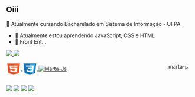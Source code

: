 ## Oiii 
🔭 Atualmente cursando Bacharelado em Sistema de Informação - UFPA
- 🌱 Atualmente estou aprendendo JavaScript, CSS e HTML
- 💬 Front Ent...

<div align="center">
  <a href="https://github.com/julia-vi">
</div>
  
<div>
<a href="https://beacons.ai/julia-vi">
<img height="180em" src="https://github-readme-stats.vercel.app/api?username=julia-vi&show_icons=true&theme=dark&incluede_all_commits=true&count_"/>
<img height="180em" src="https://github-readme-stats.vercel.app/top-lang/?username=julia-vi&layout-compact&langs_count-16&theme-dark"/>

<div style="display: inline_block"><br>

  <img align="center" alt="Marta-HTML" height="30" width="40" src="https://raw.githubusercontent.com/devicons/devicon/master/icons/html5/html5-original.svg">
  <img align="center" alt="Marta-CSS" height="30" width="40" src="https://raw.githubusercontent.com/devicons/devicon/master/icons/css3/css3-original.svg">
  <img align="center" alt="Marta-Js" height="30" width="40" src="https://raw.githubusercontent.com/devicons/devicon/master/icons/javascript/javascript-plain.s">
  <img align="right" alt="marta-pic" height="150" style="border-radius:50px;" src="https://discord.com/channels/@me/883119584801083412/1092254790483984414">

</div>
  
  ##

<div> 
 
  <a href="https://instagram.com/julia.vieira22" target="_blank"><img src="https://img.shields.io/badge/-Instagram-%23E4405F?style=for-the-badge&logo=instagram&logoColor=white" target="_blank"></a>
 <a href="https://discord.gg/" target="_blank"><img src="https://img.shields.io/badge/Discord-7289DA?style=for-the-badge&logo=discord&logoColor=white" target="_blank"></a> 
  <a href = "mailto:mrtjulia@gmail.com"><img src="https://img.shields.io/badge/-Gmail-%23333?style=for-the-badge&logo=gmail&logoColor=white" target="_blank"></a>
  <a href="https://www.linkedin.com/in/marta-julia99" target="_blank"><img src="https://img.shields.io/badge/-LinkedIn-%230077B5?style=for-the-badge&logo=linkedin&logoColor=white" target="_blank"></a> 
  
</div>
